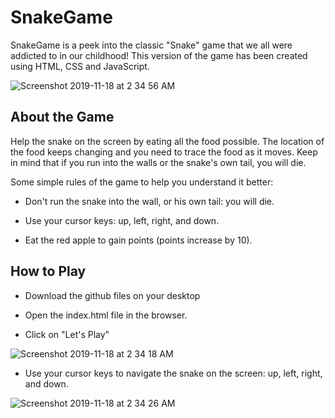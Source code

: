 # SnakeGame

SnakeGame is a peek into the classic "Snake" game that we all were addicted to in our childhood! This version of the game has been created using HTML, CSS and JavaScript. 

![Screenshot 2019-11-18 at 2 34 56 AM](https://user-images.githubusercontent.com/52317352/69033570-3ae06c80-09ad-11ea-8a44-8388d7f70085.png)


## About the Game

Help the snake on the screen by eating all the food possible. The location of the food keeps changing and you need to trace the food as it moves. Keep in mind that if you run into the walls or the snake's own tail, you will die.


Some simple rules of the game to help you understand it better:

- Don't run the snake into the wall, or his own tail: you will die.

- Use your cursor keys: up, left, right, and down.

- Eat the red apple to gain points (points increase by 10).

## How to Play


- Download the github files on your desktop

- Open the index.html file in the browser.

- Click on "Let's Play"

![Screenshot 2019-11-18 at 2 34 18 AM](https://user-images.githubusercontent.com/52317352/69033566-387e1280-09ad-11ea-8ba1-f4e586a6af88.png)

- Use your cursor keys to navigate the snake on the screen: up, left, right, and down.

![Screenshot 2019-11-18 at 2 34 26 AM](https://user-images.githubusercontent.com/52317352/69033567-39af3f80-09ad-11ea-8b8d-4ae903c0cffd.png)


